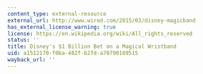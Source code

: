 ```yaml
---
content_type: external-resource
external_url: http://www.wired.com/2015/03/disney-magicband
has_external_license_warning: true
license: https://en.wikipedia.org/wiki/All_rights_reserved
status: ''
title: Disney's $1 Billion Bet on a Magical Wristband
uid: a1512170-f0ba-482f-b2fd-a70790109515
wayback_url: ''
---
```

